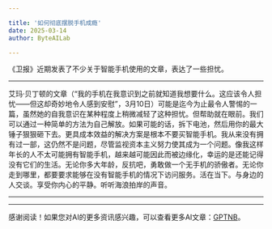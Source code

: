 ```yaml
---

title: '如何彻底摆脱手机成瘾'
date: 2025-03-14
author: ByteAILab

---
```


《卫报》近期发表了不少关于智能手机使用的文章，表达了一些担忧。

---
艾玛·贝丁顿的文章（“我的手机在我意识到之前就知道我想要什么。这应该令人担忧——但这却奇妙地令人感到安慰”，3月10日）可能是迄今为止最令人警惕的一篇，虽然她的自我意识在某种程度上稍微减轻了这种担忧。但帮助就在眼前。我们可以通过一种简单的方法为自己解放。如果可能的话，拆下电池，然后用你的最大锤子狠狠砸下去。更具成本效益的解决方案是根本不要买智能手机。我从来没有拥有过一部，这仍然不是问题，尽管监视资本主义努力使其成为一个问题。像我这样年长的人不太可能拥有智能手机，越来越可能因此而被边缘化，幸运的是还能记得没有它们的生活。无论你多大年龄，反抗吧，勇敢做一个无手机的骄傲者。无论你走到哪里，都要要求能够在没有智能手机的情况下访问服务。活在当下。与身边的人交谈。享受你内心的平静。听听海浪拍岸的声音。

---
---
感谢阅读！如果您对AI的更多资讯感兴趣，可以查看更多AI文章：[GPTNB](https://gptnb.com)。